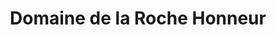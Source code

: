 ---
title: "Domaine de la Roche Honneur"
url: /savigny-en-veron/domaine-de-la-roche-honneur/
shop: vin
---